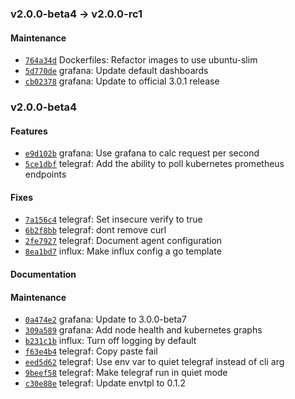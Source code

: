 ### v2.0.0-beta4 -> v2.0.0-rc1

#### Maintenance

 - [`764a34d`](https://github.com/deis/monitor/commit/764a34d944d99499fcc03705f505216c4d4ed413) Dockerfiles: Refactor images to use ubuntu-slim
 - [`5d770de`](https://github.com/deis/monitor/commit/5d770de67a56166dc8157d527df87d8e72e9d8fa) grafana: Update default dashboards
 - [`cb02378`](https://github.com/deis/monitor/commit/cb02378feee45cf9dfe697b4118d58ab1808f469) grafana: Update to official 3.0.1 release

### v2.0.0-beta4

#### Features

 - [`e9d102b`](https://github.com/deis/monitor/commit/e9d102b06667efadb43c34d9e1b6dd08e5ee6efd) grafana: Use grafana to calc request per second
 - [`5ce1dbf`](https://github.com/deis/monitor/commit/5ce1dbf3484eb3a43b60f6f8c3cdd62b56f06fe3) telegraf: Add the ability to poll kubernetes prometheus endpoints

#### Fixes

 - [`7a156c4`](https://github.com/deis/monitor/commit/7a156c47e50ecdcad1af2068a5bab34720a0bc70) telegraf: Set insecure verify to true
 - [`6b2f8bb`](https://github.com/deis/monitor/commit/6b2f8bbba593412cf0811c46c952cd4465df95df) telegraf: dont remove curl
 - [`2fe7927`](https://github.com/deis/monitor/commit/2fe79274650d141febce12dcf3fbfabdb1b0e600) telegraf: Document agent configuration
 - [`8ea1bd7`](https://github.com/deis/monitor/commit/8ea1bd79c96ee6d7491baa2aecb11e335a454406) influx: Make influx config a go template

#### Documentation


#### Maintenance

 - [`0a474e2`](https://github.com/deis/monitor/commit/0a474e2d99b035ff14805ca8009c834994b36469) grafana: Update to 3.0.0-beta7
 - [`309a589`](https://github.com/deis/monitor/commit/309a589d10ca46e03adebc708bfc8739c8866ea8) grafana: Add node health and kubernetes graphs
 - [`b231c1b`](https://github.com/deis/monitor/commit/b231c1bd834c692176ddbc6e4358c9d1a776fb41) influx: Turn off logging by default
 - [`f63e4b4`](https://github.com/deis/monitor/commit/f63e4b4824deef4b2e2a45af737323345ccc8081) telegraf: Copy paste fail
 - [`eed5d62`](https://github.com/deis/monitor/commit/eed5d6227d214b857a770dae86bb9f67c55eeece) telegraf: Use env var to quiet telegraf instead of cli arg
 - [`9beef58`](https://github.com/deis/monitor/commit/9beef585a96fb3f96eed0bc803e5c3fedb2c03cb) telegraf: Make telegraf run in quiet mode
 - [`c30e88e`](https://github.com/deis/monitor/commit/c30e88ea60780ac6ef238e05e584c4677c5b8aab) telegraf: Update envtpl to 0.1.2
